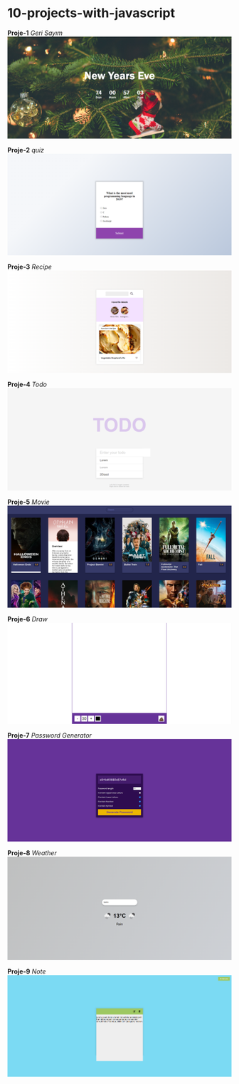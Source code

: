 # 10-projects-with-javascript
**Proje-1** *Geri Sayım*
![](CountdownTimer/img/Screenshot_6.png)

**Proje-2** *quiz*
![](quiz/img/img1.png)

**Proje-3** *Recipe*
![](Recipe/img/Screenshot_7.png)

**Proje-4** *Todo*
![](Todo/img/Screenshot_9.png)

**Proje-5** *Movie*
![](Movie/img/Screenshot_10.png)

**Proje-6** *Draw*
![](draw/img/Screenshot_11.png)

**Proje-7** *Password Generator*
![](passwordGenerator/img/Screenshot_12.png)

**Proje-8** *Weather*
![](weather/img/Screenshot_13.png)

**Proje-9** *Note*
![](Notes/img/Screenshot_8.png)
